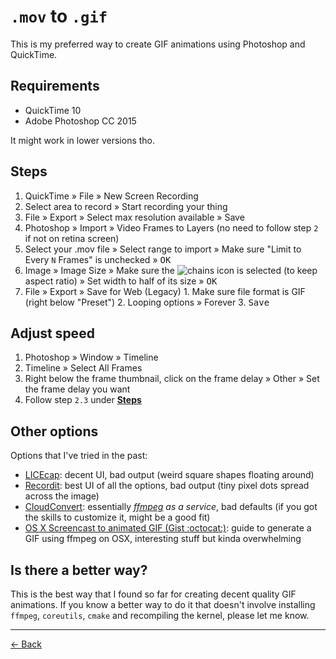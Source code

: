 [back]: https://github.com/rafaelrinaldi/til/tree/master/photoshop
[cloudconvert]: http://cloudconvert.com
[ffmpeg]: https://ffmpeg.org
[gist-original]: https://gist.github.com/rafaelrinaldi/5542653d0bc56c887bde
[gist]: https://gist.github.com/dergachev/4627207
[licecap]: https://github.com/lepht/licecap
[recordit]: http://recordit.co

# `.mov` to `.gif`

This is my preferred way to create GIF animations using Photoshop and QuickTime.

## Requirements

* QuickTime 10
* Adobe Photoshop CC 2015

It might work in lower versions tho.

## Steps

1. QuickTime » File » New Screen Recording
  1. Select area to record » Start recording your thing
  2. File » Export » Select max resolution available » Save
2. Photoshop » Import » Video Frames to Layers (no need to follow step `2` if not on retina screen)
  1. Select your .mov file » Select range to import » Make sure "Limit to Every `N` Frames" is unchecked » <kbd>OK</kbd>
  2. Image » Image Size » Make sure the ![chains](https://cldup.com/JENmtHhThO-3000x3000.png) icon is selected (to keep aspect ratio) » Set width to half of its size » <kbd>OK</kbd>
  3. File » Export » Save for Web (Legacy)
    1. Make sure file format is GIF (right below "Preset")
    2. Looping options » Forever
    3. <kbd>Save</kbd>

## Adjust speed

1. Photoshop » Window » Timeline
2. Timeline » Select All Frames
3. Right below the frame thumbnail, click on the frame delay » Other » Set the frame delay you want
4. Follow step `2.3` under [**Steps**](#steps)

## Other options

Options that I've tried in the past:

* [LICEcap][licecap]: decent UI, bad output (weird square shapes floating around)
* [Recordit][recordit]: best UI of all the options, bad output (tiny pixel dots spread across the image)
* [CloudConvert][cloudconvert]: essentially _[ffmpeg][ffmpeg] as a service_, bad defaults (if you got the skills to customize it, might be a good fit)
* [OS X Screencast to animated GIF (Gist :octocat:)][gist]: guide to generate a GIF using ffmpeg on OSX, interesting stuff but kinda overwhelming

## Is there a better way?

This is the best way that I found so far for creating decent quality GIF animations. If you know a better way to do it that doesn't involve installing `ffmpeg`, `coreutils`, `cmake` and recompiling the kernel, please let me know.

---

[← Back][back]
